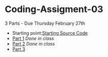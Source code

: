 # Coding-Assigment-03
3 Parts - Due Thursday February 27th

* Starting point:[Starting Source Code]
* [Part 1][] _Done in class_
* [Part 2][] _Done in class_
* [Part 3][]


[Starting Source Code]:https://github.com/SyracuseUniversity-CIS444/Coding-Assignment-02
[Part 1]:https://github.com/SyracuseUniversity-CIS444/CIS-444/blob/master/Lectures/L11%20Animations/Pt1.md
[Part 2]:https://github.com/SyracuseUniversity-CIS444/CIS-444/blob/master/Lectures/L11%20Animations/Pt2.md
[Part 3]:Pt3-HW-03.md
